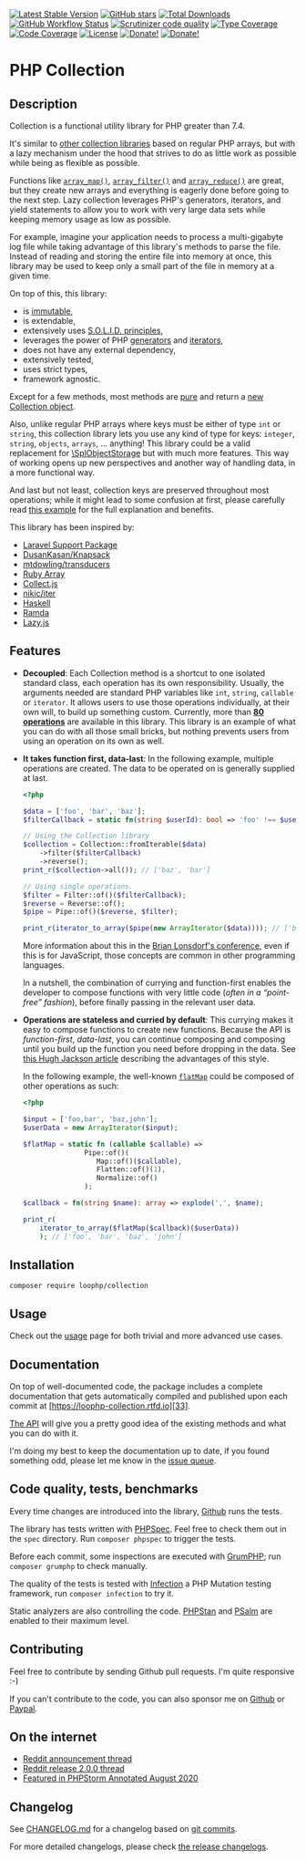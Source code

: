 [![Latest Stable Version][latest stable version]][1]
 [![GitHub stars][github stars]][1]
 [![Total Downloads][total downloads]][1]
 [![GitHub Workflow Status][github workflow status]][2]
 [![Scrutinizer code quality][code quality]][3]
 [![Type Coverage][type coverage]][4]
 [![Code Coverage][code coverage]][3]
 [![License][license]][1]
 [![Donate!][donate github]][5]
 [![Donate!][donate paypal]][6]

# PHP Collection

## Description

Collection is a functional utility library for PHP greater than 7.4.

It's similar to [other collection libraries][7] based on regular PHP arrays,
but with a lazy mechanism under the hood that strives to do as little work as
possible while being as flexible as possible.

Functions like [`array_map()`][8], [`array_filter()`][9] and
[`array_reduce()`][10] are great, but they create new arrays and everything is
eagerly done before going to the next step.
Lazy collection leverages PHP's generators, iterators, and yield statements to
allow you to work with very large data sets while keeping memory usage as low as
possible.

For example, imagine your application needs to process a multi-gigabyte log file
while taking advantage of this library's methods to parse the file.
Instead of reading and storing the entire file into memory at once, this library
may be used to keep only a small part of the file in memory at a given time.

On top of this, this library:

* is [immutable][11],
* is extendable,
* extensively uses [S.O.L.I.D. principles][14],
* leverages the power of PHP [generators][12] and [iterators][13],
* does not have any external dependency,
* extensively tested,
* uses strict types,
* framework agnostic.

Except for a few methods, most methods are [pure][15] and return a
[new Collection object][16].

Also, unlike regular PHP arrays where keys must be either of type `int` or
`string`, this collection library lets you use any kind of type for keys:
`integer`, `string`, `objects`, `arrays`, ... anything!
This library could be a valid replacement for [\SplObjectStorage][17] but with
much more features.
This way of working opens up new perspectives and another way of handling data,
in a more functional way.

And last but not least, collection keys are preserved throughout most
operations; while it might lead to some confusion at first, please carefully
read [this example][18] for the full explanation and benefits.

This library has been inspired by:

* [Laravel Support Package][19]
* [DusanKasan/Knapsack][20]
* [mtdowling/transducers][21]
* [Ruby Array][22]
* [Collect.js][23]
* [nikic/iter][24]
* [Haskell][25]
* [Ramda][26]
* [Lazy.js][27]

## Features

* **Decoupled**: Each Collection method is a shortcut to one isolated standard
    class, each operation has its own responsibility. Usually, the arguments
    needed are standard PHP variables like `int`, `string`, `callable` or
    `iterator`.
    It allows users to use those operations individually, at their own will, to
    build up something custom. Currently, more than [**80 operations**][28] are
    available in this library. This library is an example of what you can do
    with all those small bricks, but nothing prevents users from using an operation
    on its own as well.

* **It takes function first, data-last**: In the following example, multiple
    operations are created. The data to be operated on is generally supplied at
    last.

    ```php
    <?php

    $data = ['foo', 'bar', 'baz'];
    $filterCallback = static fn(string $userId): bool => 'foo' !== $userId;

    // Using the Collection library
    $collection = Collection::fromIterable($data)
        ->filter($filterCallback)
        ->reverse();
    print_r($collection->all()); // ['baz', 'bar']

    // Using single operations.
    $filter = Filter::of()($filterCallback);
    $reverse = Reverse::of();
    $pipe = Pipe::of()($reverse, $filter);

    print_r(iterator_to_array($pipe(new ArrayIterator($data)))); // ['baz','bar']
    ```

    More information about this in the [Brian Lonsdorf's conference][29], even
    if this is for JavaScript, those concepts are common in other programming
    languages.

    In a nutshell, the combination of currying and function-first enables the
    developer to compose functions with very little code
    (_often in a “point-free” fashion_), before finally passing in the relevant
    user data.

* **Operations are stateless and curried by default**: This currying makes it
    easy to compose functions to create new functions. Because the API is
    _function-first_, _data-last_, you can continue composing and composing
    until you build up the function you need before dropping in the data.
    See [this Hugh Jackson article][30] describing the advantages of this style.

    In the following example, the well-known [`flatMap`][31] could be composed
    of other operations as such:

    ```php
    <?php

    $input = ['foo,bar', 'baz,john'];
    $userData = new ArrayIterator($input);

    $flatMap = static fn (callable $callable) =>
                   Pipe::of()(
                      Map::of()($callable),
                      Flatten::of()(1),
                      Normalize::of()
                   );

    $callback = fn(string $name): array => explode(',', $name);

    print_r(
        iterator_to_array($flatMap($callback)($userData))
        ); // ['foo', 'bar', 'baz', 'john']
    ```

## Installation

```composer require loophp/collection```

## Usage

Check out the [usage][32] page for both trivial and
more advanced use cases.

## Documentation

On top of well-documented code, the package includes a complete documentation
that gets automatically compiled and published upon each commit at
[https://loophp-collection.rtfd.io][33].

[The API][28] will give you a pretty good idea of the existing methods and what
you can do with it.

I'm doing my best to keep the documentation up to date, if you found something
odd, please let me know in the [issue queue][34].

## Code quality, tests, benchmarks

Every time changes are introduced into the library, [Github][2] runs the
tests.

The library has tests written with [PHPSpec][35].
Feel free to check them out in the `spec` directory. Run `composer phpspec` to
trigger the tests.

Before each commit, some inspections are executed with [GrumPHP][36]; run
`composer grumphp` to check manually.

The quality of the tests is tested with [Infection][37] a PHP Mutation testing
framework, run `composer infection` to try it.

Static analyzers are also controlling the code. [PHPStan][38] and
[PSalm][39] are enabled to their maximum level.

## Contributing

Feel free to contribute by sending Github pull requests. I'm quite responsive :-)

If you can't contribute to the code, you can also sponsor me on [Github][5] or
[Paypal][6].

## On the internet

* [Reddit announcement thread][40]
* [Reddit release 2.0.0 thread][41]
* [Featured in PHPStorm Annotated August 2020][42]

## Changelog

See [CHANGELOG.md][43] for a changelog based on [git commits][44].

For more detailed changelogs, please check [the release changelogs][45].

[1]: https://packagist.org/packages/loophp/collection
[latest stable version]: https://img.shields.io/packagist/v/loophp/collection.svg?style=flat-square
[github stars]: https://img.shields.io/github/stars/loophp/collection.svg?style=flat-square
[total downloads]: https://img.shields.io/packagist/dt/loophp/collection.svg?style=flat-square
[github workflow status]: https://img.shields.io/github/workflow/status/loophp/collection/Unit%20tests?style=flat-square
[code quality]: https://img.shields.io/scrutinizer/quality/g/loophp/collection/master.svg?style=flat-square
[3]: https://scrutinizer-ci.com/g/loophp/collection/?branch=master
[type coverage]: https://img.shields.io/badge/dynamic/json?style=flat-square&color=color&label=Type%20coverage&query=message&url=https%3A%2F%2Fshepherd.dev%2Fgithub%2Floophp%2Fcollection%2Fcoverage
[4]: https://shepherd.dev/github/loophp/collection
[code coverage]: https://img.shields.io/scrutinizer/coverage/g/loophp/collection/master.svg?style=flat-square
[license]: https://img.shields.io/packagist/l/loophp/collection.svg?style=flat-square
[donate github]: https://img.shields.io/badge/Sponsor-Github-brightgreen.svg?style=flat-square
[donate paypal]: https://img.shields.io/badge/Sponsor-Paypal-brightgreen.svg?style=flat-square
[7]: https://packagist.org/?query=collection
[11]: https://en.wikipedia.org/wiki/Immutable_object
[12]: https://www.php.net/manual/en/class.generator.php
[13]: https://www.php.net/manual/en/class.iterator.php
[14]: https://en.wikipedia.org/wiki/SOLID
[15]: https://en.wikipedia.org/wiki/Pure_function
[16]: https://github.com/loophp/collection/blob/master/src/Collection.php
[8]: https://www.php.net/array-map
[9]: https://www.php.net/array-filter
[10]: https://www.php.net/array-reduce
[17]: https://www.php.net/manual/en/class.splobjectstorage.php
[18]: https://loophp-collection.readthedocs.io/en/latest/pages/usage.html#working-with-keys-and-values
[19]: https://github.com/illuminate/support
[20]: https://github.com/DusanKasan/Knapsack
[21]: https://github.com/mtdowling/transducers.php
[22]: https://ruby-doc.org/core-2.7.0/Array.html
[23]: https://collect.js.org/
[24]: https://github.com/nikic/iter
[27]: http://danieltao.com/lazy.js/
[33]: https://loophp-collection.rtfd.io
[28]: https://loophp-collection.readthedocs.io/en/latest/pages/api.html
[32]: https://loophp-collection.readthedocs.io/en/latest/pages/usage.html
[34]: https://github.com/loophp/collection/issues
[2]: https://github.com/loophp/collection/actions
[35]: http://www.phpspec.net/
[36]: https://github.com/phpro/grumphp
[37]: https://github.com/infection/infection
[38]: https://github.com/phpstan/phpstan
[39]: https://github.com/vimeo/psalm
[5]: https://github.com/sponsors/drupol
[6]: https://www.paypal.me/drupol
[40]: https://www.reddit.com/r/PHP/comments/csxw23/a_stateless_and_modular_collection_class/
[41]: https://www.reddit.com/r/PHP/comments/i2u2le/release_of_version_200_of_loophpcollection/
[42]: https://blog.jetbrains.com/phpstorm/2020/08/php-annotated-august-2020/
[43]: https://github.com/loophp/collection/blob/master/CHANGELOG.md
[44]: https://github.com/loophp/collection/commits/master
[45]: https://github.com/loophp/collection/releases
[25]: https://www.haskell.org/
[29]: https://www.youtube.com/watch?v=m3svKOdZijA
[30]: http://hughfdjackson.com/javascript/why-curry-helps/
[26]: https://ramdajs.com/
[31]: https://developer.mozilla.org/en-US/docs/Web/JavaScript/Reference/Global_Objects/Array/flatMap
